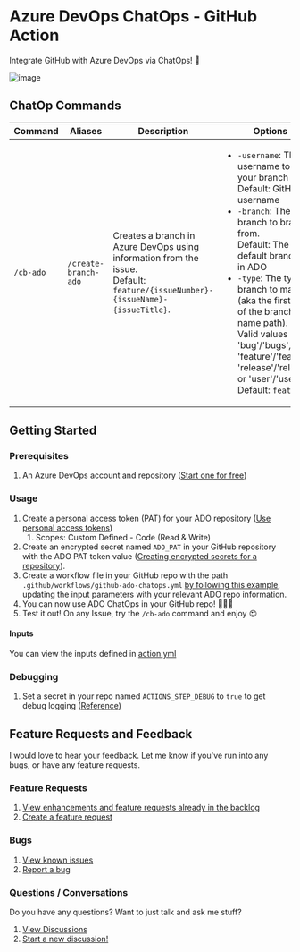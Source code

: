 # Azure DevOps ChatOps - GitHub Action

Integrate GitHub with Azure DevOps via ChatOps! 🚀

![image](https://user-images.githubusercontent.com/17363579/132613753-038124dc-fd52-4f61-a7eb-27a0cd8c960c.png)

## ChatOp Commands

| Command | Aliases | Description | Options | Context |
| ------------- | ------------- | ------------- | ------------- | ------------- |
| `/cb-ado`  | `/create-branch-ado` | Creates a branch in Azure DevOps using information from the issue.<br/>Default: `feature/{issueNumber}-{issueName}-{issueTitle}`. | <ul><li>`-username`: The username to use in your branch name.<br/>Default: GitHub username</li><li>`-branch`: The branch to branch from.<br/>Default: The default branch set in ADO</li><li>`-type`: The type of branch to make (aka the first part of the branch name path).<br/>Valid values are 'bug'/'bugs', 'feature'/'features', 'release'/'releases' or 'user'/'users'.<br/>Default: `feature`</li></ul> | Issues |

## Getting Started

### Prerequisites
1. An Azure DevOps account and repository ([Start one for free](https://azure.microsoft.com/en-us/services/devops/))

### Usage
1. Create a personal access token (PAT) for your ADO repository ([Use personal access tokens](https://docs.microsoft.com/en-us/azure/devops/organizations/accounts/use-personal-access-tokens-to-authenticate?toc=%2Fazure%2Fdevops%2Forganizations%2Ftoc.json&bc=%2Fazure%2Fdevops%2Forganizations%2Fbreadcrumb%2Ftoc.json&view=azure-devops&tabs=preview-page))
    1. Scopes: Custom Defined - Code (Read & Write)
2. Create an encrypted secret named `ADO_PAT` in your GitHub repository with the ADO PAT token value ([Creating encrypted secrets for a repository](https://docs.github.com/en/actions/reference/encrypted-secrets#creating-encrypted-secrets-for-a-repository)).
3. Create a workflow file in your GitHub repo with the path `.github/workflows/github-ado-chatops.yml` [by following this example](https://github.dev/philip-gai/github-ado-chatops/blob/3196eea8f0f1a21f65abf9db3e8a3b2facb2c45c/.github/workflows/github-ado-chatops.yml), updating the input parameters with your relevant ADO repo information.
4. You can now use ADO ChatOps in your GitHub repo! 🎉🎉🎉
5. Test it out! On any Issue, try the `/cb-ado` command and enjoy 😍

#### Inputs
You can view the inputs defined in [action.yml](https://github.dev/philip-gai/github-ado-chatops/blob/cc51fe22465d03e909881377d2e5941899826607/action.yml)

### Debugging
1. Set a secret in your repo named `ACTIONS_STEP_DEBUG` to `true` to get debug logging ([Reference](https://docs.github.com/en/actions/monitoring-and-troubleshooting-workflows/enabling-debug-logging))

## Feature Requests and Feedback
I would love to hear your feedback. Let me know if you've run into any bugs, or have any feature requests.

### Feature Requests
1. [View enhancements and feature requests already in the backlog](https://github.com/philip-gai/github-ado-chatops/issues?q=is%3Aopen+is%3Aissue+label%3A%22feature+request%22%2Cenhancement)
2. [Create a feature request](https://github.com/philip-gai/github-ado-chatops/issues/new?assignees=&labels=feature+request&template=feature_request.md&title=)

### Bugs
1. [View known issues](https://github.com/philip-gai/github-ado-chatops/issues?q=is%3Aopen+is%3Aissue+label%3Abug)
2. [Report a bug](https://github.com/philip-gai/github-ado-chatops/issues/new?assignees=&labels=bug&template=bug_report.md&title=)

### Questions / Conversations
Do you have any questions? Want to just talk and ask me stuff?

1. [View Discussions](https://github.com/philip-gai/github-ado-chatops/discussions)
2. [Start a new discussion!](https://github.com/philip-gai/github-ado-chatops/discussions/new)
